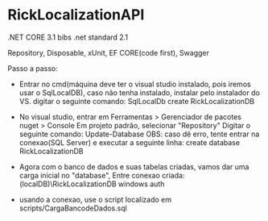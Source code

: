 # RickLocalizationAPI


.NET CORE 3.1
bibs .net standard 2.1


Repository, Disposable, xUnit, EF CORE(code first), Swagger


Passo a passo:

- Entrar no cmd(máquina deve ter o visual studio instalado, pois iremos usar o SqlLocalDB), caso não tenha instalado, instalar pelo instalador do VS.
  digitar o seguinte comando:
    SqlLocalDb create RickLocalizationDB

- No visual studio, entrar em Ferramentas > Gerenciador de pacotes nuget > Console
  Em projeto padrão, selecionar "Repository"
    Digitar o seguinte comando:
      Update-Database 
      OBS: caso dê erro, tente entrar na conexao(SQL Server) e executar a seguinte linha: create database RickLocalizationDB
      
      
- Agora com o banco de dados e suas tabelas criadas, vamos dar uma carga inicial no "database", 
  Entre conexao criada:
    (localDB)\RickLocalizationDB
    windows auth
      
- usando a conexao, use o script localizado em scripts/CargaBancodeDados.sql


  
      
      
  

